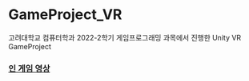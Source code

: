 # GameProject_VR

고려대학교 컴퓨터학과 2022-2학기 게임프로그래밍 과목에서 진행한 Unity VR GameProject

### [인 게임 영상](https://youtu.be/MPwkAC5oyJc?si=DLQnoCVywcSZrdtc)
